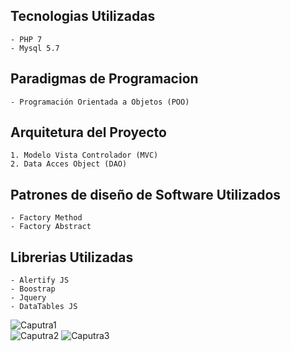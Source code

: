 ## Tecnologias Utilizadas
	- PHP 7
	- Mysql 5.7

## Paradigmas de Programacion
	- Programación Orientada a Objetos (POO)

## Arquitetura del Proyecto
	1. Modelo Vista Controlador (MVC)
	2. Data Acces Object (DAO)
	
## Patrones de diseño de Software Utilizados
	- Factory Method
	- Factory Abstract
	
## Librerias Utilizadas
	- Alertify JS
	- Boostrap 
	- Jquery
	- DataTables JS
	
![Caputra1](https://user-images.githubusercontent.com/19199367/62266625-34ba8600-b3e6-11e9-9c2c-72cbd2b90eef.png)	
![Caputra2](https://user-images.githubusercontent.com/19199367/62266623-34ba8600-b3e6-11e9-9c4f-4cfa4fe85931.png)
![Caputra3](https://user-images.githubusercontent.com/19199367/62266624-34ba8600-b3e6-11e9-9485-8f294eddceb4.png)


	
